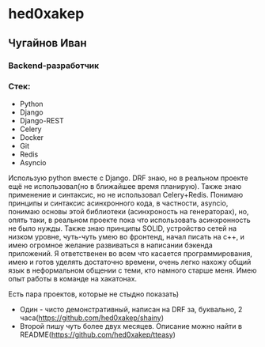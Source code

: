 # hed0xakep
## Чугайнов Иван
### Backend-разработчик
### Стек:
* Python
* Django
* Django-REST
* Celery
* Docker
* Git
* Redis
* Asyncio

Использую python вместе с Django. DRF знаю, но в реальном проекте ещё не использовал(но в ближайшее время планирую). Также знаю применение и синтаксис, но не использовал Celery+Redis. Понимаю принципы и синтаксис асинхронного кода, в частности, аsyncio, понимаю основы этой библиотеки (асинхроность на генераторах), но, опять таки, в реальном проекте пока что использовать асинхронность не было нужды. Также знаю принципы SOLID, устройство сетей на низком уровне, чуть-чуть умею во фронтенд, начал писать на с++, и имею огромное желание развиваться в написании бэкенда приложений. Я ответственен во всем что касается программирования, имею и готов уделять достаточно времени, очень легко нахожу общий язык в неформальном общении с теми, кто намного старше меня. Имею опыт работы в команде на хакатонах.

Есть пара проектов, которые не стыдно показать)
* Один - чисто демонстративный, написан на DRF за, буквально, 2 часа(https://github.com/hed0xakep/shainy)
* Второй пишу чуть более двух месяцев. Описание можно найти в README(https://github.com/hed0xakep/tteasy)
